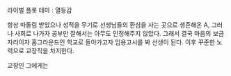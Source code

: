 라이벌 플롯
테마 : 열등감

항상 따돌림 받았으나 성적을 무기로 선생님들의 환심을 사는 곳으로 생존해온 A, 그러나 사회로 나가자 공부만 잘해서는 아무도 인정해주지 않았다. 그래서 결국 마음의 보금자리이자 홈그라운드인 학교로 돌아가고자 임용고시를 봐 선생이 된다. 이후 꾸준한 노력으로 교장직을 차지한다.

교장인 그에게는 